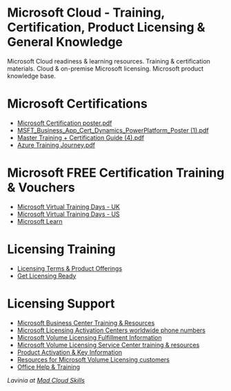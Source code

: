 # Microsoft Cloud - Training, Certification, Product Licensing & General Knowledge

Microsoft Cloud readiness & learning resources. Training & certification materials. Cloud & on-premise Microsoft licensing. Microsoft product knowledge base.

# Microsoft Certifications

* [Microsoft Certification poster.pdf](https://github.com/LaviniaSpatariu/Microsoft-Training-Certification-Licensing-and-Much-More/files/7148726/Microsoft.Certification.poster.pdf)
* [MSFT_Business_App_Cert_Dynamics_PowerPlatform_Poster (1).pdf](https://github.com/LaviniaSpatariu/Microsoft-Training-Certification-Licensing-and-Much-More/files/7148727/MSFT_Business_App_Cert_Dynamics_PowerPlatform_Poster.1.pdf)
* [Master Training + Certification Guide (4).pdf](https://github.com/LaviniaSpatariu/Microsoft-Training-Certification-Licensing-and-Much-More/files/7148728/Master.Training.%2B.Certification.Guide.4.pdf)
* [Azure Training Journey.pdf](https://github.com/LaviniaSpatariu/Microsoft-Training-Certification-Licensing-and-Much-More/files/7148729/Azure.Training.Journey.pdf)

# Microsoft FREE Certification Training & Vouchers

* [Microsoft Virtual Training Days - UK](https://www.microsoft.com/en-gb/events/training-days/)
* [Microsoft Virtual Training Days - US](https://www.microsoft.com/en-us/trainingdays)
* [Microsoft Learn](https://docs.microsoft.com/en-us/learn/)

# Licensing Training

* [Licensing Terms & Product Offerings](https://www.microsoft.com/licensing/terms/productoffering)
* [Get Licensing Ready](https://getlicensingready.com/)

# Licensing Support

* [Microsoft Business Center Training & Resources](https://www.microsoft.com/en-gb/licensing/existing-customer/business-center-training-and-resources?rtc=1&activetab=business-center-training-and-resources-pivot%3aprimaryr2)
* [Microsoft Licensing Activation Centers worldwide phone numbers](https://www.microsoft.com/en-us/Licensing/existing-customer/activation-centers)
* [Microsoft Volume Licensing Fulfillment Information](https://www.microsoft.com/en-gb/Licensing/existing-customer/fulfillment?rtc=1&activetab=fulfillment-pivot%3aprimaryr2)
* [Microsoft Volume Licensing Service Center training & resources](https://www.microsoft.com/en-gb/Licensing/existing-customer/vlsc-training-and-resources?rtc=1)
* [Product Activation & Key Information](https://licensingapps.microsoft.com/product-activation)
* [Resources for Microsoft Volume Licensing customers](https://www.microsoft.com/en-gb/Licensing/existing-customer/existing-customers?rtc=1)
* [Office Help & Training](https://support.microsoft.com/en-us/office)


*Lavinia at [Mad Cloud Skills](www.madcloudskills.com)*
